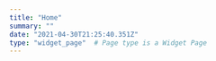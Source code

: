 ```yaml
---
title: "Home"
summary: ""
date: "2021-04-30T21:25:40.351Z"
type: "widget_page"  # Page type is a Widget Page
---
```


